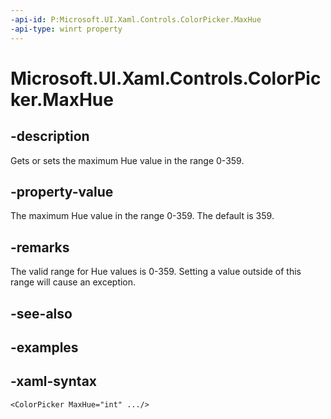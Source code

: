 ```yaml
---
-api-id: P:Microsoft.UI.Xaml.Controls.ColorPicker.MaxHue
-api-type: winrt property
---
```

<!-- Property syntax.
public int MaxHue { get;  set; }
-->

# Microsoft.UI.Xaml.Controls.ColorPicker.MaxHue


## -description

Gets or sets the maximum Hue value in the range 0-359.


## -property-value

The maximum Hue value in the range 0-359. The default is 359.


## -remarks

The valid range for Hue values is 0-359. Setting a value outside of this range will cause an exception.


## -see-also


## -examples


## -xaml-syntax

```xaml
<ColorPicker MaxHue="int" .../>
```



